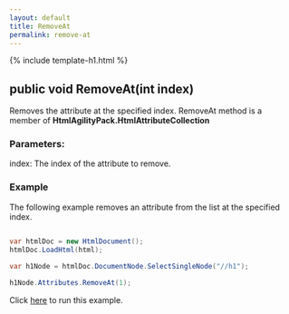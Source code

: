```yaml
---
layout: default
title: RemoveAt
permalink: remove-at
---
```


{% include template-h1.html %}

## public void RemoveAt(int index)

Removes the attribute at the specified index. RemoveAt method is a member of **HtmlAgilityPack.HtmlAttributeCollection**

### Parameters:

index: The index of the attribute to remove.

### Example

The following example removes an attribute from the list at the specified index.

```csharp

var htmlDoc = new HtmlDocument();
htmlDoc.LoadHtml(html);

var h1Node = htmlDoc.DocumentNode.SelectSingleNode("//h1");
		
h1Node.Attributes.RemoveAt(1);

```

Click [here](https://dotnetfiddle.net/nlbCIQ) to run this example.
